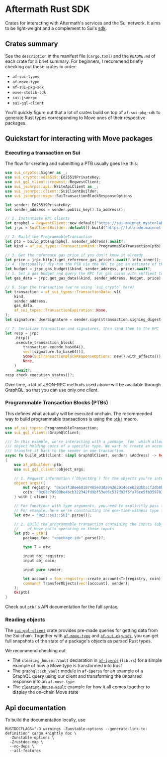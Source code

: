 # Aftermath Rust SDK

Crates for interacting with Aftermath's services and the Sui network. It aims to be light-weight and a complement to Sui's [sdk](https://github.com/MystenLabs/sui).

## Crates summary

See the `description` in the manifest file (`Cargo.toml`) and the `README.md` of each crate for a brief summary. For beginners, I recommend briefly checking out these crates in order:
- `af-sui-types`
- `af-move-type`
- `af-sui-pkg-sdk`
- `move-stdlib-sdk`
- `sui-jsonrpc`
- `sui-gql-client`

You'll quickly figure out that a lot of crates build on top of `af-sui-pkg-sdk` to generate Rust types corresponding to Move ones of their respective packages.

## Quickstart for interacting with Move packages

### Executing a transaction on Sui

The flow for creating and submitting a PTB usually goes like this:
```rust
use sui_crypto::Signer as _;
use sui_crypto::ed25519::Ed25519PrivateKey;
use sui_gql_client::reqwest::ReqwestClient;
use sui_jsonrpc::api::WriteApiClient as _;
use sui_jsonrpc::client::SuiClientBuilder;
use sui_jsonrpc::msgs::SuiTransactionBlockResponseOptions

let sender: Ed25519PrivateKey;
let sender_address = sender.public_key().to_address();

// 1. Instantiate RPC clients
let graphql = ReqwestClient::new_default("https://sui-mainnet.mystenlabs.com/graphql");
let jrpc = SuiClientBuilder::default().build("https://fullnode.mainnet.sui.io:443").await?;

// 2. Build the ProgrammableTransaction
let ptb = build_ptb(&graphql, &sender_address).await?;
let kind = af_sui_types::TransactionKind::ProgrammableTransaction(ptb);

// 3. Get the reference gas price if you don't know it already
let price = jrpc.http().get_reference_gas_price().await?.into_inner();
// 4. (Optionally) dry-run the PTB via the RPC to get an estimate of the gas budget necessary
let budget = jrpc.gas_budget(&kind, sender_address, price).await?;
// 5. Set a gas budget and query the RPC for gas coins with suffient total balance
let gas_data = jrpc.get_gas_data(&kind, sender_address, budget, price).await?;

// 6. Sign the transaction (we're using `sui_crypto` here)
let transaction = af_sui_types::TransactionData::v1(
    kind,
    sender_address,
    gas_data,
    af_sui_types::TransactionExpiration::None,
);
let signature: UserSignature = sender.sign(&transaction.signing_digest());

// 7. Serialize transaction and signatures, then send then to the RPC
let resp = jrpc
    .http()
    .execute_transaction_block(
        transaction.encode_base64(),
        vec![signature.to_base64()],
        Some(SuiTransactionBlockResponseOptions::new().with_effects()),
        None,
    )
    .await?;
resp.check_execution_status()?;
```

Over time, a lot of JSON-RPC methods used above will be available through GraphQL, so that you can use only one client.

### Programmable Transaction Blocks (PTBs)

This defines what actually will be executed onchain. The recommended way to build programmable transactions is using the [`ptb!`](./crates/af-ptbuilder/src/sui/lib.rs) macro. 

```rust
use af_sui_types::ProgrammableTransaction;
use sui_gql_client::GraphQlClient;

/// In this example, we're interacting with a package `foo` which allows us to create and account
/// object holding coins of a specific type. We want to create an account for `SUI` coins and
/// transfer it back to the sender in one transaction.
async fn build_ptb(client: &impl GraphQlClient, sender: &Address) -> Result<ProgrammableTransaction>
{
    use af_ptbuilder::ptb;
    use sui_gql_client::object_args;

    // 1. Request information (`ObjectArg`) for the objects you're interacting with from the RPC
    object_args!({
        mut registry: "0x1e7f38ee60107485e03da942029146ceb283bba1f2db8b8ad305739f42b5ef36".parse()?,
        coin: "0x68c7d900be4bcb322342fd9bf53e06c537d92f5fa76ce5fb359703fa45beccdb".parse()?,
    } with { client });

    // For functions with type arguments, you need to explicitly pass them
    // For example, here we're constructing the one-time-witness type for SUI coins.
    let otw = "0x2::sui::SUI".parse()?;

    // 2. Build the programmable transaction containing the inputs (objects/values) and the sequence
    //    of Move calls operating on those inputs
    let ptb = ptb!(
        package foo: "<package-id>".parse()?;

        type T = otw;

        input obj registry;
        input obj coin;

        input pure sender;

        let account = foo::registry::create_account<T>(registry, coin);
        command! TransferObjects(vec![account], sender);
    );
    Ok(ptb)
}
```

Check out `ptb!`'s API documentation for the full syntax.


### Reading objects

The [`sui-gql-client`] crate provides pre-made queries for getting data from the Sui chain. Together with [`af-move-type`] and [`af-sui-pkg-sdk`], you can get full snapshots of the state of a package's objects as parsed Rust types.

We recommend checking out:
- The `clearing_house::Vault` declaration in [`af-iperps`] (`lib.rs`) for a simple example of how a Move type is transformed into Rust
- The `graphql::ch_vault` module in `af-iperps` for an example of a GraphQL query using our client and transforming the unparsed response into an `af-move-type`
- The [`clearing-house-vault`](./crates/af-iperps/examples/clearing_house_vault.rs) example for how it all comes together to display the on-chain Move state


[`af-iperps`]: ./crates/af-iperps
[`af-move-type`]: ./crates/af-move-type
[`af-sui-pkg-sdk`]: ./crates/af-sui-pkg-sdk
[`sui-gql-client`]: ./crates/sui-gql-client

## Api documentation

To build the documentation locally, use
```
RUSTDOCFLAGS="-D warnings -Zunstable-options --generate-link-to-definition" cargo +nightly doc \
  -Zunstable-options \
  -Zrustdoc-map \
  --no-deps \
  --all-features
```

